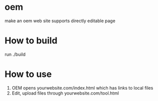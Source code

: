 # oem
make an oem web site supports directly editable page

# How to build
run ./build

# How to use
  1. OEM opens yourwebsite.com/index.html which has links to local files
  2. Edit, upload files through yourwebsite.com/tool.html
